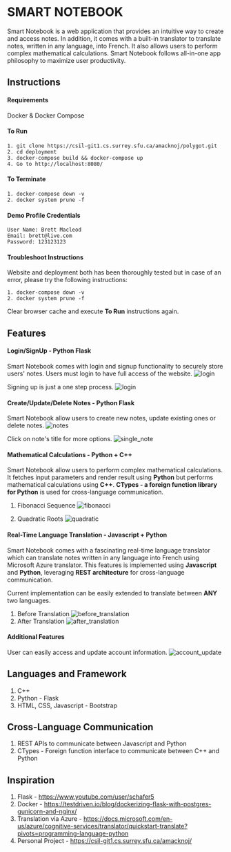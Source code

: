 # SMART NOTEBOOK

Smart Notebook is a web application that provides an intuitive way to create and access notes. In addition, it
comes with a built-in translator to translate notes, written in any language, into French. It also
allows users to perform complex mathematical calculations. Smart Notebook follows all-in-one app philosophy to maximize user productivity.


## Instructions

#### Requirements
Docker & Docker Compose

#### To Run
```
1. git clone https://csil-git1.cs.surrey.sfu.ca/amacknoj/polygot.git
2. cd deployment
3. docker-compose build && docker-compose up
4. Go to http://localhost:8080/
```

#### To Terminate
```
1. docker-compose down -v
2. docker system prune -f
```

#### Demo Profile Credentials
```
User Name: Brett Macleod
Email: brett@live.com
Password: 123123123
```

#### Troubleshoot Instructions
Website and deployment both has been thoroughly tested but in case of an error, please try the following instructions:
```
1. docker-compose down -v
2. docker system prune -f
```
Clear browser cache and execute **To Run** instructions again.

## Features

#### Login/SignUp - Python Flask
Smart Notebook comes with login and signup functionality to securely store users' notes. Users must login to have full access of the website.
![login](docs/images/login.PNG)

Signing up is just a one step process.
![login](docs/images/signup.PNG)

#### Create/Update/Delete Notes - Python Flask
Smart Notebook allow users to create new notes, update existing ones or delete notes. 
![notes](docs/images/notes.PNG)

Click on note's title for more options. 
![single_note](docs/images/single_note.PNG)

#### Mathematical Calculations - Python + C++
Smart Notebook allow users to perform complex mathematical calculations. It fetches input parameters and render result using **Python** but performs mathematical calculations using **C++**. 
**CTypes - a foreign function library for Python** is used for cross-language communication.
1. Fibonacci Sequence
![fibonacci](docs/images/fibonacci.PNG)

2. Quadratic Roots
![quadratic](docs/images/quadratic.PNG)

#### Real-Time Language Translation - Javascript + Python
Smart Notebook comes with a fascinating real-time language translator which can translate notes written in any language into French using Microsoft Azure translator. 
This features is implemented using **Javascript** and **Python**, leveraging **REST architecture** for cross-language communication. 

Current implementation can be easily extended to translate between **ANY** two languages.
1. Before Translation
![before_translation](docs/images/before_translation.PNG)
2. After Translation
![after_translation](docs/images/after_translation.PNG)

#### Additional Features
User can easily access and update account information. 
![account_update](docs/images/account_update.PNG)


## Languages and Framework
1. C++ 
2. Python - Flask
3. HTML, CSS, Javascript - Bootstrap

## Cross-Language Communication
1. REST APIs to communicate between Javascript and Python
2. CTypes - Foreign function interface to communicate between C++ and Python

## Inspiration
1. Flask - https://www.youtube.com/user/schafer5
2. Docker - https://testdriven.io/blog/dockerizing-flask-with-postgres-gunicorn-and-nginx/
4. Translation via Azure - https://docs.microsoft.com/en-us/azure/cognitive-services/translator/quickstart-translate?pivots=programming-language-python
3. Personal Project - https://csil-git1.cs.surrey.sfu.ca/amacknoj/